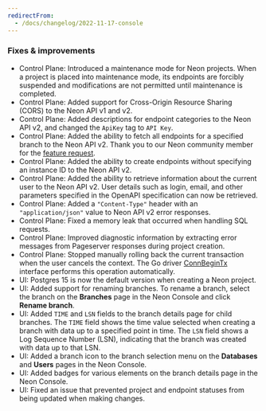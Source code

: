 ```yaml
---
redirectFrom:
  - /docs/changelog/2022-11-17-console
---
```


### Fixes & improvements

- Control Plane: Introduced a maintenance mode for Neon projects. When a project is placed into maintenance mode, its endpoints are forcibly suspended and modifications are not permitted until maintenance is completed.
- Control Plane: Added support for Cross-Origin Resource Sharing (CORS) to the Neon API v1 and v2.
- Control Plane: Added descriptions for endpoint categories to the Neon API v2, and changed the `ApiKey` tag to `API Key`.
- Control Plane: Added the ability to fetch all endpoints for a specified branch to the Neon API v2. Thank you to our Neon community member for the [feature request](https://community.neon.tech/t/api-route-feature-request-suggestion-get-v2-projects-project-id-branches-branch-id-endpoints/246).
- Control Plane: Added the ability to create endpoints without specifying an instance ID to the Neon API v2.
- Control Plane: Added the ability to retrieve information about the current user to the Neon API v2. User details such as login, email, and other parameters specified in the OpenAPI specification can now be retrieved.
- Control Plane: Added a `"Content-Type"` header with an `"application/json"` value to Neon API v2 error responses.
- Control Plane: Fixed a memory leak that occurred when handling SQL requests.
- Control Plane: Improved diagnostic information by extracting error messages from Pageserver responses during project creation.
- Control Plane: Stopped manually rolling back the current transaction when the user cancels the context. The Go driver [ConnBeginTx](https://pkg.go.dev/database/sql/driver#ConnBeginTx) interface performs this operation automatically.
- UI: Postgres 15 is now the default version when creating a Neon project.
- UI: Added support for renaming branches. To rename a branch, select the branch on the **Branches** page in the Neon Console and click **Rename branch**.
- UI: Added `TIME` and `LSN` fields to the branch details page for child branches. The `TIME` field shows the time value selected when creating a branch with data up to a specified point in time. The `LSN` field shows a Log Sequence Number (LSN), indicating that the branch was created with data up to that LSN.
- UI: Added a branch icon to the branch selection menu on the **Databases** and **Users** pages in the Neon Console.
- UI: Added badges for various elements on the branch details page in the Neon Console.
- UI: Fixed an issue that prevented project and endpoint statuses from being updated when making changes.
